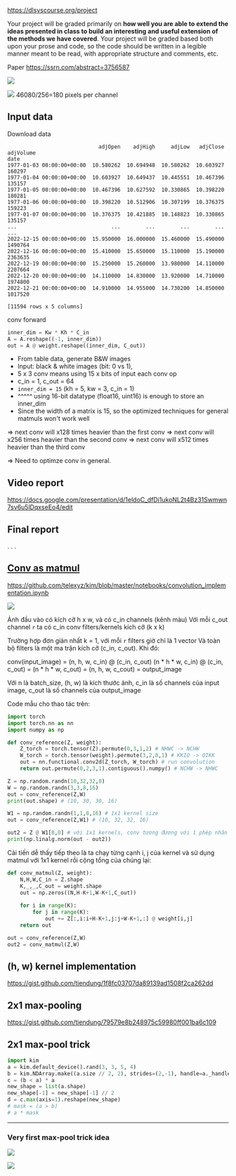 https://dlsyscourse.org/project

Your project will be graded primarily on __how well you are able to extend the ideas presented in class to build an interesting and useful extension of the methods we have covered__. Your project will be graded based both upon your prose and code, so the code should be written in a legible manner meant to be read, with appropriate structure and comments, etc.


Paper https://ssrn.com/abstract=3756587

![](files/project-00.png)

![](files/project.png)
46080/256=180 pixels per channel

## Input data

Download data
```
                             adjOpen    adjHigh     adjLow   adjClose  adjVolume
date
1977-01-03 00:00:00+00:00  10.580262  10.694948  10.580262  10.603927     160297
1977-01-04 00:00:00+00:00  10.603927  10.649437  10.445551  10.467396     135157
1977-01-05 00:00:00+00:00  10.467396  10.627592  10.330865  10.398220     180281
1977-01-06 00:00:00+00:00  10.398220  10.512906  10.307199  10.376375     159223
1977-01-07 00:00:00+00:00  10.376375  10.421885  10.148823  10.330865     135157
...                              ...        ...        ...        ...        ...
2022-12-15 00:00:00+00:00  15.950000  16.000000  15.460000  15.490000    1490764
2022-12-16 00:00:00+00:00  15.410000  15.650000  15.110000  15.190000    2363635
2022-12-19 00:00:00+00:00  15.250000  15.260000  13.980000  14.110000    2207664
2022-12-20 00:00:00+00:00  14.110000  14.830000  13.920000  14.710000    1974800
2022-12-21 00:00:00+00:00  14.910000  14.955000  14.730200  14.850000    1017520

[11594 rows x 5 columns]
```

conv forward
```py
inner_dim = Kw * Kh * C_in
A = A.reshape((-1, inner_dim))
out = A @ weight.reshape((inner_dim, C_out))
```

- From table data, generate B&W images
- Input: black & white images (bit: 0 vs 1), 
- 5 x 3 conv means using 15 x bits of input each conv op
- c_in = 1, c_out = 64
- `inner_dim = 15` (kh = 5, kw = 3, c_in = 1)
- ^^^^^ using 16-bit datatype (float16, uint16) is enough to store an inner_dim
- Since the width of a matrix is 15, so the optimized techniques for general matmuls won't work well

=> next conv will x128 times heavier than the first conv
=> next conv will x256 times heavier than the second conv
=> next conv will x512 times heavier than the third conv

=> Need to optimze conv in general.



## Video report
https://docs.google.com/presentation/d/1eldoC_dfDi1ukoNL2t4Bz31Swmwn7sv6u5lDqxseEo4/edit

## Final report

. . .


## [Conv as matmul](https://youtu.be/7kclgMIcMq0?t=1581)

https://github.com/telexyz/kim/blob/master/notebooks/convolution_implementation.ipynb

![](files/conv-as-matmul.png)

Ảnh đầu vào có kích cỡ h x w, và có c_in channels (kênh màu)
Với mỗi c_out channel `r` ta có c_in conv filters/kernels kích cỡ (k x k)

Trường hợp đơn giản nhất k = 1, với mỗi `r` filters giờ chỉ là 1 vector
Và toàn bộ filters là một ma trận kích cỡ (c_in, c_out). Khi đó:

conv(input_image) = 
(n, h, w, c_in) @ (c_in, c_out)
(n * h * w, c_in) @ (c_in, c_out) = 
(n * h * w, c_out) =
(n, h, w, c_cout) =
output_image

Với n là batch_size, (h, w) là kích thước ảnh, 
c_in là số channels của input image, c_out là số channels của output_image

Code mẫu cho thao tác trên:
```py
import torch
import torch.nn as nn
import numpy as np

def conv_reference(Z, weight):
    Z_torch = torch.tensor(Z).permute(0,3,1,2) # NHWC -> NCHW 
    W_torch = torch.tensor(weight).permute(3,2,0,1) # KKIO -> OIKK
    out = nn.functional.conv2d(Z_torch, W_torch) # run convolution
    return out.permute(0,2,3,1).contiguous().numpy() # NCHW -> NHWC

Z = np.random.randn(10,32,32,8)
W = np.random.randn(3,3,8,16)
out = conv_reference(Z,W)
print(out.shape) # (10, 30, 30, 16)

W1 = np.random.randn(1,1,8,16) # 1x1 kernel size
out = conv_reference(Z,W1) # (10, 32, 32, 16)

out2 = Z @ W1[0,0] # với 1x1 kernels, conv tương đương với 1 phép nhân ma trận
print(np.linalg.norm(out - out2))
```

Cải tiến dễ thấy tiếp theo là ta chạy từng cạnh i, j của kernel và sử dụng matmul với 1x1 kernel rồi cộng tổng của chúng lại:
```py
def conv_matmul(Z, weight):
    N,H,W,C_in = Z.shape
    K,_,_,C_out = weight.shape
    out = np.zeros((N,H-K+1,W-K+1,C_out))
    
    for i in range(K):
        for j in range(K):
            out += Z[:,i:i+H-K+1,j:j+W-K+1,:] @ weight[i,j]
    return out

out = conv_reference(Z,W)
out2 = conv_matmul(Z,W)
```
## (h, w) kernel implementation
https://gist.github.com/tiendung/1f8fc03707da89139ad1508f2ca262dd

## 2x1 max-pooling
https://gist.github.com/tiendung/79579e8b248975c59980ff001ba6c109

## 2x1 max-pool trick
```py
import kim
a = kim.default_device().rand(3, 3, 5, 4)
b = kim.NDArray.make((a.size // 2, 2), strides=(2,-1), handle=a._handle, offset=a._offset + 1)
c = (b < a) * a
new_shape = list(a.shape)
new_shape[-1] = new_shape[-1] // 2
d = c.max(axis=1).reshape(new_shape)
# mask = (a > b)
# a * mask
```

- - -

### Very first max-pool trick idea

![](files/project1.jpg)

![](files/project2.jpg)